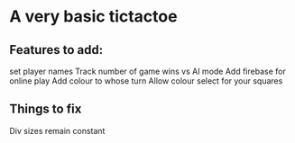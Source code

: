 # A very basic tictactoe

## Features to add:
set player names
Track number of game wins
vs AI mode
Add firebase for online play
Add colour to whose turn
Allow colour select for your squares


## Things to fix
Div sizes remain constant
